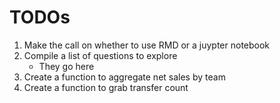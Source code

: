 # TODOs

1. Make the call on whether to use RMD or a juypter notebook
2. Compile a list of questions to explore
    * They go here
3. Create a function to aggregate net sales by team
4. Create a function to grab transfer count